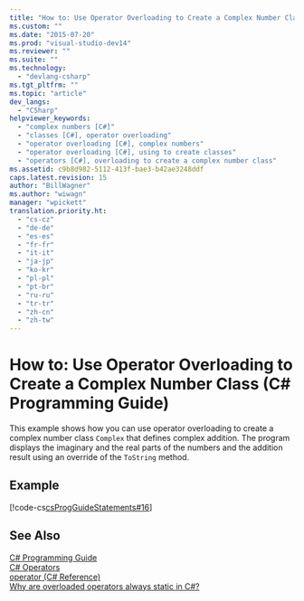 ```yaml
---
title: "How to: Use Operator Overloading to Create a Complex Number Class (C# Programming Guide)"
ms.custom: ""
ms.date: "2015-07-20"
ms.prod: "visual-studio-dev14"
ms.reviewer: ""
ms.suite: ""
ms.technology: 
  - "devlang-csharp"
ms.tgt_pltfrm: ""
ms.topic: "article"
dev_langs: 
  - "CSharp"
helpviewer_keywords: 
  - "complex numbers [C#]"
  - "classes [C#], operator overloading"
  - "operator overloading [C#], complex numbers"
  - "operator overloading [C#], using to create classes"
  - "operators [C#], overloading to create a complex number class"
ms.assetid: c9b8d982-5112-413f-bae3-b42ae3248ddf
caps.latest.revision: 15
author: "BillWagner"
ms.author: "wiwagn"
manager: "wpickett"
translation.priority.ht: 
  - "cs-cz"
  - "de-de"
  - "es-es"
  - "fr-fr"
  - "it-it"
  - "ja-jp"
  - "ko-kr"
  - "pl-pl"
  - "pt-br"
  - "ru-ru"
  - "tr-tr"
  - "zh-cn"
  - "zh-tw"
---
```

# How to: Use Operator Overloading to Create a Complex Number Class (C# Programming Guide)
This example shows how you can use operator overloading to create a complex number class `Complex` that defines complex addition. The program displays the imaginary and the real parts of the numbers and the addition result using an override of the `ToString` method.  
  
## Example  
 [!code-cs[csProgGuideStatements#16](../../../csharp\programming-guide\classes-and-structs/codesnippet/CSharp/how-to-use-operator-overloading-to-create-a-complex-number-class_1.cs)]  
  
## See Also  
 [C# Programming Guide](../../../csharp\programming-guide/index.md)   
 [C# Operators](../../../csharp\language-reference\operators/index.md)   
 [operator (C# Reference)](../../../csharp\language-reference\keywords/operator.md)   
 [Why are overloaded operators always static in C#?](http://go.microsoft.com/fwlink/?LinkId=112383)